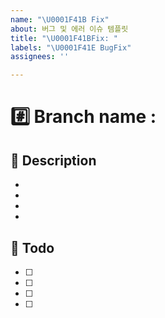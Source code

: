```yaml
---
name: "\U0001F41B Fix"
about: 버그 및 에러 이슈 템플릿
title: "\U0001F41BFix: "
labels: "\U0001F41E BugFix"
assignees: ''

---
```


# #️⃣ Branch name :

## 📌 Description
- 
-
-
-

##  :memo: Todo
- [ ] 
- [ ] 
- [ ] 
- [ ] 